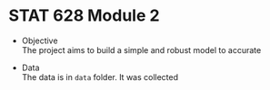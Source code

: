 # STAT 628 Module 2

- Objective  
The project aims to build a simple and robust model to accurate


- Data  
The data is in `data` folder. It was collected